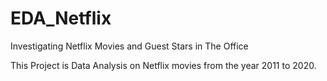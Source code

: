 # EDA_Netflix
Investigating Netflix Movies and Guest Stars in The Office

This Project is Data Analysis on Netflix movies from the year 2011 to 2020.

